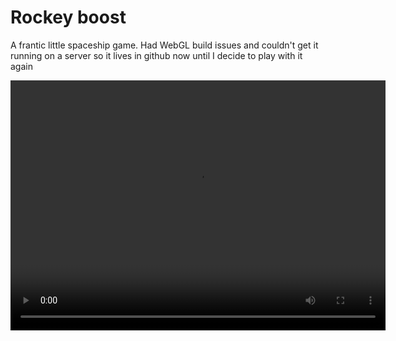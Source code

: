 # Rockey boost

A frantic little spaceship game. Had WebGL build issues and couldn't get it running on a server so it lives in github now until I decide to play with it again

<video width='600' height='400'>
<source src='boost/Unity 2018.1.5f1 Personal (64bit) - level1.unity - boost - WebGL _DX11 on DX9 GPU_ 30_07_2018 3_09_14 PM.mp4'>
</video>
